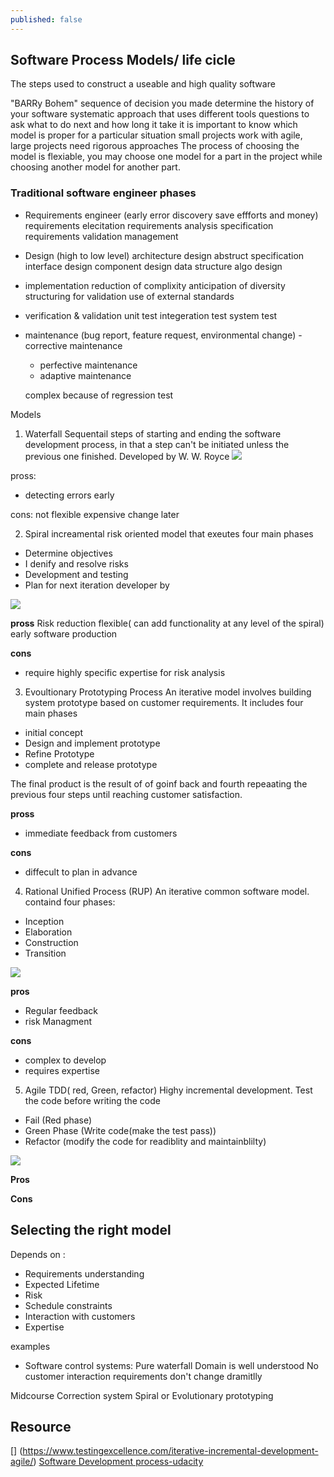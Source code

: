 ```yaml
---
published: false
---
```

## Software Process Models/ life cicle

The steps used to construct a useable and high quality software

"BARRy Bohem"
sequence of decision you made determine the history of your software
systematic approach that uses different tools
questions to ask what to do next and how long it take
it is important to know which model is proper for a particular situation
small projects work with agile, large projects need rigorous approaches
The process of choosing the model is flexiable, you may choose one model for a part in the project while choosing another model for another part.


### Traditional software engineer phases

- Requirements engineer (early error discovery save effforts and money)
		requirements elecitation
        requirements analysis
        specification
        requirements validation
        management
        
- Design (high to low level)
	architecture design
    abstruct specification
    interface design
    component design
    data structure
    algo design
    
- implementation
   reduction of complixity
   anticipation of diversity
   structuring for validation
   use of external standards
   
   
- verification & validation
	unit test
    integeration test
    system test
    
- maintenance (bug report, feature request, environmental change)
	 -corrective maintenance
     - perfective maintenance
     - adaptive maintenance
     
     complex because of regression test
     
     

Models

1) Waterfall
Sequentail steps of starting and ending the software development process, in that a step can't be initiated unless the previous one finished. Developed by W. W. Royce
![](https://upload.wikimedia.org/wikipedia/commons/thumb/e/e2/Waterfall_model.svg/525px-Waterfall_model.svg.png)

pross:
- detecting errors early

cons:
 not flexible
 expensive change later
 

2) Spiral
increamental risk oriented model that exeutes four main phases 
- Determine objectives
- I denify and resolve risks
- Development and testing
- Plan for next iteration
developer by

![](https://upload.wikimedia.org/wikipedia/commons/thumb/e/ec/Spiral_model_%28Boehm%2C_1988%29.svg/500px-Spiral_model_%28Boehm%2C_1988%29.svg.png)

**pross** 
Risk reduction
flexible( can add functionality at any level of the spiral)
early software production

**cons**
- require highly specific expertise for risk analysis

3) Evoultionary Prototyping Process
 An iterative model involves building system prototype based on customer requirements. It includes four main phases 
 - initial concept
 - Design and implement prototype
 - Refine Prototype
 - complete and release prototype
 
 The final product is the result of of goinf back and fourth repeaating the previous four steps until reaching customer satisfaction.
 
 **pross**
 - immediate feedback from customers
 
 **cons**
 - diffecult to plan in advance


4) Rational Unified Process (RUP)
An iterative common software model.
containd four phases:
- Inception
- Elaboration
- Construction
- Transition

![](https://en.wikipedia.org/wiki/Rational_Unified_Process#/media/File:Development-iterative.png)

**pros**
- Regular feedback 
- risk Managment

**cons**
- complex to develop
- requires expertise

5) Agile TDD( red, Green, refactor)
Highy incremental development. Test the code before writing the code
- Fail (Red phase)
- Green Phase (Write code(make the test pass))
- Refactor (modify the code for readiblity and maintainblilty)

![](http://tryqa.com/wp-content/uploads/2014/12/Test_Driven_Development_Agile_Testing.jpg)

**Pros**

**Cons**


## Selecting the right model
Depends on :

- Requirements understanding
- Expected Lifetime
- Risk
- Schedule constraints
- Interaction with customers
- Expertise


examples
- Software control systems: Pure waterfall
Domain is well understood
No customer interaction
requirements don't change dramitlly


Midcourse Correction system
Spiral or Evolutionary prototyping


## Resource

[] (https://www.testingexcellence.com/iterative-incremental-development-agile/)
[Software Development process-udacity](https://www.udacity.com/course/software-development-process--ud805)

